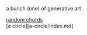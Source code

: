 a bunch (one) of generative art

[random chords](RandomChords/index.md)  
[a circle][a-circle/index.md]  
